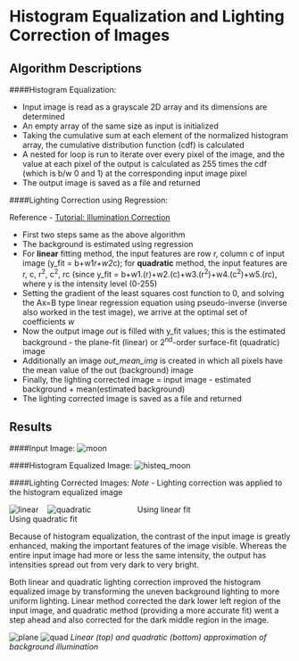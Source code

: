 Histogram Equalization and Lighting Correction of Images
=======================================

Algorithm Descriptions
----------------------
####Histogram Equalization:

+  Input image is read as a grayscale 2D array and its dimensions are determined
+  An empty array of the same size as input is initialized
+  Taking the cumulative sum at each element of the normalized histogram array, the cumulative distribution function (cdf) is calculated
+  A nested for loop is run to iterate over every pixel of the image, and the value at each pixel of the output is calculated as 255 times the cdf (which is b/w 0 and 1) at the corresponding input image pixel
+  The output image is saved as a file and returned


####Lighting Correction using Regression:

Reference - [Tutorial: Illumination Correction](https://clouard.users.greyc.fr/Pantheon/experiments/illumination-correction/index-en.html#retrospective)

+  First two steps same as the above algorithm
+  The background is estimated using regression
+  For **linear** fitting method, the input features are row r, column c of input image (y_fit = b+w1*r+w2*c); for **quadratic** method, the input features are r, c, r<sup>2</sup>, c<sup>2</sup>, rc (since y_fit = b+w1.(r)+w2.(c)+w3.(r<sup>2</sup>)+w4.(c<sup>2</sup>)+w5.(rc), where y is the intensity level (0-255)
+  Setting the gradient of the least squares cost function to 0, and solving the Ax=B type linear regression equation using pseudo-inverse (inverse also worked in the test image), we arrive at the optimal set of coefficients *w*
+  Now the output image *out* is filled with y_fit values; this is the estimated background - the plane-fit (linear) or 2<sup>nd</sup>-order surface-fit (quadratic) image
+  Additionally an image *out_mean_img* is created in which all pixels have the mean value of the out (background) image
+  Finally, the lighting corrected image = input image - estimated background + mean(estimated background)
+  The lighting corrected image is saved as a file and returned


Results
---------
####Input Image:
![moon](https://raw.githubusercontent.com/tanay-bits/cvlib/master/MP3/moon.bmp)

####Histogram Equalized Image:
![histeq_moon](https://raw.githubusercontent.com/tanay-bits/cvlib/master/MP3/histeq_moon.bmp)

####Lighting Corrected Images:
*Note* - Lighting correction was applied to the histogram equalized image

![linear](https://raw.githubusercontent.com/tanay-bits/cvlib/master/MP3/lc_lin_histeq_moon.bmp)&nbsp; &nbsp; ![quadratic](https://raw.githubusercontent.com/tanay-bits/cvlib/master/MP3/lc_qd_histeq_moon.bmp)
&nbsp;&nbsp; &nbsp;&nbsp; &nbsp;&nbsp;&nbsp;&nbsp;&nbsp;&nbsp;&nbsp;&nbsp;&nbsp;&nbsp;&nbsp;&nbsp;&nbsp; Using linear fit &nbsp; &nbsp;&nbsp; &nbsp;&nbsp; &nbsp;&nbsp; &nbsp;&nbsp;&nbsp;&nbsp;&nbsp;&nbsp;&nbsp;&nbsp;&nbsp;&nbsp;&nbsp;&nbsp;&nbsp;&nbsp;&nbsp;&nbsp;&nbsp;&nbsp;&nbsp;&nbsp;&nbsp;&nbsp;&nbsp;&nbsp;&nbsp;&nbsp; Using quadratic fit

Because of histogram equalization, the contrast of the input image is greatly enhanced, making the important features of the image visible. Whereas the entire input image had more or less the same intensity, the output has intensities spread out from very dark to very bright.

Both linear and quadratic lighting correction improved the histogram equalized image by transforming the uneven background lighting to more uniform lighting. Linear method corrected the dark lower left region of the input image, and quadratic method (providing a more accurate fit) went a step ahead and also corrected for the dark middle region in the image.

![plane](https://raw.githubusercontent.com/tanay-bits/cvlib/master/MP3/planefit.png)
![quad](https://raw.githubusercontent.com/tanay-bits/cvlib/master/MP3/quadfit.png)
*Linear (top) and quadratic (bottom) approximation of background illumination*
